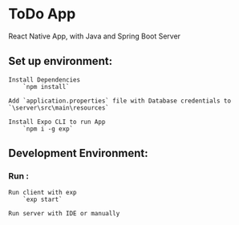 # ToDo App

React Native App, with Java and Spring Boot Server

## Set up environment:
		
	Install Dependencies 
		`npm install`

    Add `application.properties` file with Database credentials to `\server\src\main\resources`

    Install Expo CLI to run App
        `npm i -g exp`

## Development Environment:

### Run :	

    Run client with exp
        `exp start`

    Run server with IDE or manually